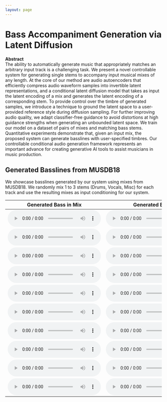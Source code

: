 ```yaml
---
layout: page
---
```


# Bass Accompaniment Generation via Latent Diffusion

**Abstract**  
The ability to automatically generate music that appropriately matches an arbitrary input track is a challenging task. We present a novel controllable system for generating single stems to accompany input musical mixes of any length. At the core of our method are audio autoencoders that efficiently compress audio waveform samples into invertible latent representations, and a conditional latent diffusion model that takes as input the latent encoding of a mix and generates the latent encoding of a corresponding stem. To provide control over the timbre of generated samples, we introduce a technique to ground the latent space to a user-provided reference style during diffusion sampling. For further improving audio quality, we adapt classifier-free guidance to avoid distortions at high guidance strengths when generating an unbounded latent space. We train our model on a dataset of pairs of mixes and matching bass stems. Quantitative experiments demonstrate that, given an input mix, the proposed system can generate basslines with user-specified timbres. Our controllable conditional audio generation framework represents an important advance for creating generative AI tools to assist musicians in music production.


## Generated Basslines from MUSDB18

We showcase basslines generated by our system using mixes from MUSDB18. We randomly mix 1 to 3 stems (Drums, Vocals, Misc) for each track and use the resulting mixes as input conditioning for our system.


<table>
  <thead>
    <tr>
      <th>Generated Bass in Mix</th>
      <th>Generated Bass</th>
      <th>Input Mix</th>
      <th>Original Bass in Mix</th>
    </tr>
  </thead>
  <tbody>
    <tr>
      <td><audio src="short/0/mix_gen.mp3" controls></audio></td>
      <td><audio src="short/0/bass_gen.mp3" controls></audio></td>
      <td><audio src="short/0/mix_input.mp3" controls></audio></td>
      <td><audio src="short/0/mix_true.mp3" controls></audio></td>
    </tr>
    <tr>
      <td><audio src="short/1/mix_gen.mp3" controls></audio></td>
      <td><audio src="short/1/bass_gen.mp3" controls></audio></td>
      <td><audio src="short/1/mix_input.mp3" controls></audio></td>
      <td><audio src="short/1/mix_true.mp3" controls></audio></td>
    </tr>
    <tr>
      <td><audio src="short/2/mix_gen.mp3" controls></audio></td>
      <td><audio src="short/2/bass_gen.mp3" controls></audio></td>
      <td><audio src="short/2/mix_input.mp3" controls></audio></td>
      <td><audio src="short/2/mix_true.mp3" controls></audio></td>
    </tr>
    <tr>
      <td><audio src="short/3/mix_gen.mp3" controls></audio></td>
      <td><audio src="short/3/bass_gen.mp3" controls></audio></td>
      <td><audio src="short/3/mix_input.mp3" controls></audio></td>
      <td><audio src="short/3/mix_true.mp3" controls></audio></td>
    </tr>
    <tr>
      <td><audio src="short/4/mix_gen.mp3" controls></audio></td>
      <td><audio src="short/4/bass_gen.mp3" controls></audio></td>
      <td><audio src="short/4/mix_input.mp3" controls></audio></td>
      <td><audio src="short/4/mix_true.mp3" controls></audio></td>
    </tr>
    <tr>
      <td><audio src="short/5/mix_gen.mp3" controls></audio></td>
      <td><audio src="short/5/bass_gen.mp3" controls></audio></td>
      <td><audio src="short/5/mix_input.mp3" controls></audio></td>
      <td><audio src="short/5/mix_true.mp3" controls></audio></td>
    </tr>
    <tr>
      <td><audio src="short/6/mix_gen.mp3" controls></audio></td>
      <td><audio src="short/6/bass_gen.mp3" controls></audio></td>
      <td><audio src="short/6/mix_input.mp3" controls></audio></td>
      <td><audio src="short/6/mix_true.mp3" controls></audio></td>
    </tr>
    <tr>
      <td><audio src="short/7/mix_gen.mp3" controls></audio></td>
      <td><audio src="short/7/bass_gen.mp3" controls></audio></td>
      <td><audio src="short/7/mix_input.mp3" controls></audio></td>
      <td><audio src="short/7/mix_true.mp3" controls></audio></td>
    </tr>
    <tr>
      <td><audio src="short/8/mix_gen.mp3" controls></audio></td>
      <td><audio src="short/8/bass_gen.mp3" controls></audio></td>
      <td><audio src="short/8/mix_input.mp3" controls></audio></td>
      <td><audio src="short/8/mix_true.mp3" controls></audio></td>
    </tr>
    <tr>
      <td><audio src="short/9/mix_gen.mp3" controls></audio></td>
      <td><audio src="short/9/bass_gen.mp3" controls></audio></td>
      <td><audio src="short/9/mix_input.mp3" controls></audio></td>
      <td><audio src="short/9/mix_true.mp3" controls></audio></td>
    </tr>
  </tbody>
</table>

